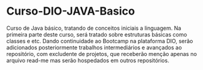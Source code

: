 # Curso-DIO-JAVA-Basico
Curso de Java básico, tratando de conceitos iniciais a linguagem.
Na primeira parte deste curso, será tratado sobre estruturas básicas como classes e etc.
    Dando continuidade ao Bootcamp na plataforma DIO, serão adicionados posteriormente trabalhos intermediários e avançados ao repositório, com excludente de projetos, que receberão menção apenas no arquivo read-me mas serão hospedados em outros repositórios.